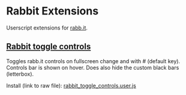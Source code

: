 # Rabbit Extensions
Userscript extensions for [rabb.it](https://rabb.it).

## [Rabbit toggle controls](rabbit_toggle_controls.user.js)
Toggles rabb.it controls on fullscreen change and with # (default key).
Controls bar is shown on hover.
Does also hide the custom black bars (letterbox).

Install (link to raw file): [rabbit_toggle_controls.user.js](../../raw/master/rabbit_toggle_controls.user.js)
